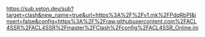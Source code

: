 https://sub.xeton.dev/sub?target=clash&new_name=true&url=https%3A%2F%2Fv1.mk%2FPdqRbPI&insert=false&config=https%3A%2F%2Fraw.githubusercontent.com%2FACL4SSR%2FACL4SSR%2Fmaster%2FClash%2Fconfig%2FACL4SSR_Online.ini

